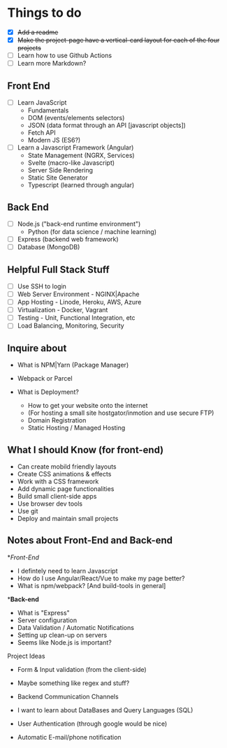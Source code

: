 # Things to do

- [x] ~~Add a readme~~
- [x] ~~Make the project-page have a vertical-card layout for each of the four projects~~
- [ ] Learn how to use Github Actions
- [ ] Learn more Markdown?

## Front End

- [ ] Learn JavaScript
  - Fundamentals
  - DOM (events/elements selectors)
  - JSON (data format through an API [javascript objects])
  - Fetch API
  - Modern JS (ES6?)
- [ ] Learn a Javascript Framework (Angular)
  - State Management (NGRX, Services)
  - Svelte (macro-like Javascript)
  - Server Side Rendering
  - Static Site Generator
  - Typescript (learned through angular)

## Back End

- [ ] Node.js ("back-end runtime environment")
  - Python (for data science / machine learning)
- [ ] Express (backend web framework)
- [ ] Database (MongoDB)

## Helpful Full Stack Stuff

- [ ] Use SSH to login
- [ ] Web Server Environment - NGINX|Apache
- [ ] App Hosting - Linode, Heroku, AWS, Azure
- [ ] Virtualization - Docker, Vagrant
- [ ] Testing - Unit, Functional Integration, etc
- [ ] Load Balancing, Monitoring, Security

## Inquire about

- What is NPM|Yarn (Package Manager)
- Webpack or Parcel

- What is Deployment?
  - How to get your website onto the internet
  - (For hosting a small site hostgator/inmotion and use secure FTP)
  - Domain Registration
  - Static Hosting / Managed Hosting

## What I should Know (for front-end)

- Can create mobild friendly layouts
- Create CSS animations & effects
- Work with a CSS framework
- Add dynamic page functionalities
- Build small client-side apps
- Use browser dev tools
- Use git
- Deploy and maintain small projects

## Notes about Front-End and Back-end

\*_Front-End_

- I defintely need to learn Javascript
- How do I use Angular/React/Vue to make my page better?
- What is npm/webpack? [And build-tools in general]

\***Back-end**

- What is "Express"
- Server configuration
- Data Validation / Automatic Notifications
- Setting up clean-up on servers
- Seems like Node.js is important?

Project Ideas

- Form & Input validation (from the client-side)
- Maybe something like regex and stuff?
- Backend Communication Channels

- I want to learn about DataBases and Query Languages (SQL)
- User Authentication (through google would be nice)
- Automatic E-mail/phone notification
